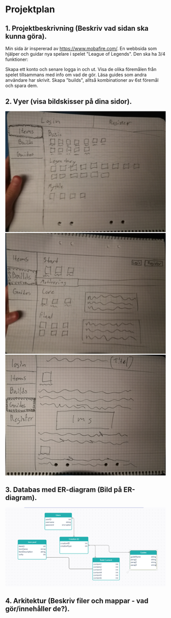 # Projektplan

## 1. Projektbeskrivning (Beskriv vad sidan ska kunna göra).
Min sida är inspererad av https://www.mobafire.com/. En webbsida som hjälper och guidar nya spelare i spelet "League of Legends". Den ska ha 3/4 funktioner:

Skapa ett konto och senare logga in och ut.
Visa de olika föremålen från spelet tillsammans med info om vad de gör.
Läsa guides som andra användare har skrivit.
Skapa "builds", alltså kombinationer av 6st föremål och spara dem. 
## 2. Vyer (visa bildskisser på dina sidor).
![items](items.jpg)
![builds](builds.jpg)
![guides](guides.jpg)
## 3. Databas med ER-diagram (Bild på ER-diagram).
![ER](ER-diagram.png)
## 4. Arkitektur (Beskriv filer och mappar - vad gör/innehåller de?).
